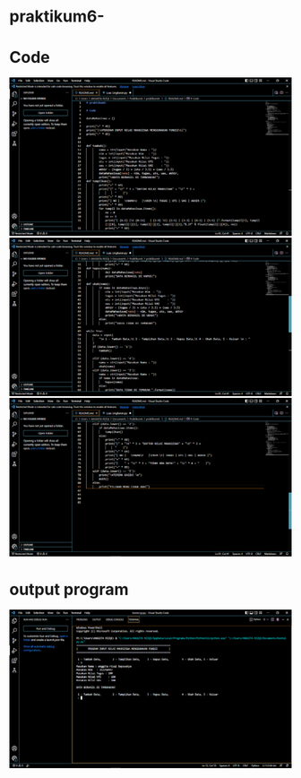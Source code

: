 # praktikum6-

# Code

![img.1](gambar/Screenshot%20(38).png)
![img.2](gambar/Screenshot%20(39).png)
![img.3](gambar/Screenshot%20(40).png)

# output program
![img.4](gambar/Screenshot%20(41).png)




